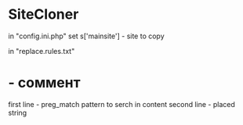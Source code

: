 # SiteCloner

in "config.ini.php" set
s['mainsite'] - site to copy

in "replace.rules.txt"
# - соммент
first line - preg_match pattern to serch in content
second line - placed string
